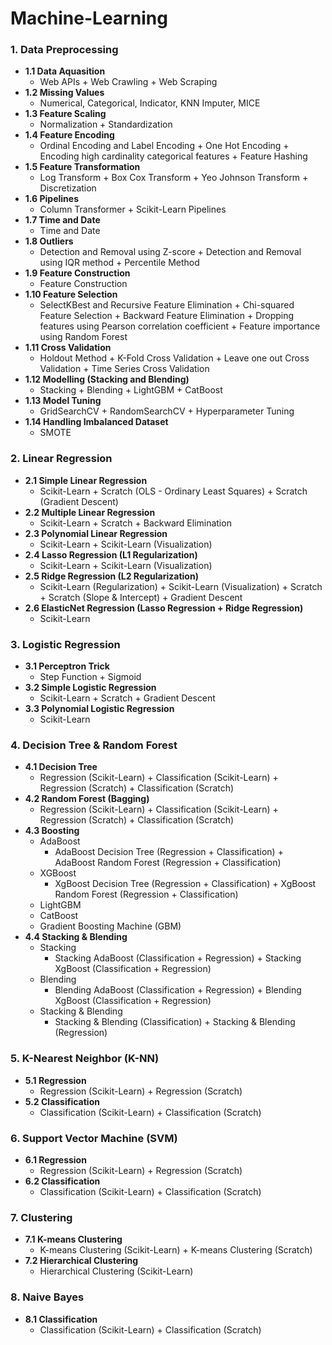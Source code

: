 # Machine-Learning
### 1. Data Preprocessing
- **1.1 Data Aquasition**
  - Web APIs + Web Crawling + Web Scraping
- **1.2 Missing Values**
  - Numerical, Categorical, Indicator, KNN Imputer, MICE
- **1.3 Feature Scaling**
  - Normalization + Standardization
- **1.4 Feature Encoding**
  - Ordinal Encoding and Label Encoding + One Hot Encoding + Encoding high cardinality categorical features + Feature Hashing
- **1.5 Feature Transformation**
  - Log Transform + Box Cox Transform + Yeo Johnson Transform + Discretization
- **1.6 Pipelines**
  - Column Transformer + Scikit-Learn Pipelines
- **1.7 Time and Date**
  - Time and Date
- **1.8 Outliers**
  - Detection and Removal using Z-score + Detection and Removal using IQR method + Percentile Method
- **1.9 Feature Construction**
  - Feature Construction
- **1.10 Feature Selection**
  - SelectKBest and Recursive Feature Elimination + Chi-squared Feature Selection + Backward Feature Elimination + Dropping features using Pearson correlation coefficient + Feature importance using Random Forest
- **1.11 Cross Validation**
  - Holdout Method + K-Fold Cross Validation + Leave one out Cross Validation + Time Series Cross Validation
- **1.12 Modelling (Stacking and Blending)**
  - Stacking + Blending + LightGBM + CatBoost
- **1.13 Model Tuning**
  - GridSearchCV + RandomSearchCV + Hyperparameter Tuning
- **1.14 Handling Imbalanced Dataset**
  - SMOTE
### 2. Linear Regression
- **2.1 Simple Linear Regression**
  - Scikit-Learn + Scratch (OLS - Ordinary Least Squares) + Scratch (Gradient Descent)
- **2.2 Multiple Linear Regression**
  - Scikit-Learn + Scratch + Backward Elimination
- **2.3 Polynomial Linear Regression**
  - Scikit-Learn + Scikit-Learn (Visualization)
- **2.4 Lasso Regression (L1 Regularization)**
  - Scikit-Learn + Scikit-Learn (Visualization)
- **2.5 Ridge Regression (L2 Regularization)**
  - Scikit-Learn (Regularization) + Scikit-Learn (Visualization) + Scratch + Scratch (Slope & Intercept) + Gradient Descent
- **2.6 ElasticNet Regression (Lasso Regression + Ridge Regression)**
  - Scikit-Learn
### 3. Logistic Regression
- **3.1 Perceptron Trick**
  - Step Function + Sigmoid
- **3.2 Simple Logistic Regression**
  - Scikit-Learn + Scratch + Gradient Descent
- **3.3 Polynomial Logistic Regression**
  - Scikit-Learn
### 4. Decision Tree & Random Forest
- **4.1 Decision Tree**
  - Regression (Scikit-Learn) + Classification (Scikit-Learn) + Regression (Scratch) + Classification (Scratch)
- **4.2 Random Forest (Bagging)**
  - Regression (Scikit-Learn) + Classification (Scikit-Learn) + Regression (Scratch) + Classification (Scratch)
- **4.3 Boosting**
  - AdaBoost
    - AdaBoost Decision Tree (Regression + Classification) + AdaBoost Random Forest (Regression + Classification)
  - XGBoost
    - XgBoost Decision Tree (Regression + Classification) + XgBoost Random Forest (Regression + Classification)
  - LightGBM
  - CatBoost
  - Gradient Boosting Machine (GBM)
- **4.4 Stacking & Blending**
  - Stacking
    - Stacking AdaBoost (Classification + Regression) + Stacking XgBoost (Classification + Regression)
  - Blending
    - Blending AdaBoost (Classification + Regression) + Blending XgBoost (Classification + Regression)
  - Stacking & Blending
    - Stacking & Blending (Classification) + Stacking & Blending (Regression)
### 5. K-Nearest Neighbor (K-NN)
- **5.1 Regression**
  - Regression (Scikit-Learn) + Regression (Scratch)
- **5.2 Classification**
  - Classification (Scikit-Learn) + Classification (Scratch) 
### 6. Support Vector Machine (SVM)
- **6.1 Regression**
  - Regression (Scikit-Learn) + Regression (Scratch)
- **6.2 Classification**
  - Classification (Scikit-Learn) + Classification (Scratch) 
### 7. Clustering
- **7.1 K-means Clustering**
  - K-means Clustering (Scikit-Learn) + K-means Clustering (Scratch)
- **7.2 Hierarchical Clustering**
  - Hierarchical Clustering (Scikit-Learn)
### 8. Naive Bayes
- **8.1 Classification**
  - Classification (Scikit-Learn) + Classification (Scratch) 
